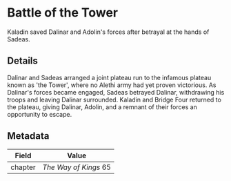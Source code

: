 # Battle of the Tower
Kaladin saved Dalinar and Adolin's forces after betrayal at the hands of Sadeas.

## Details
Dalinar and Sadeas arranged a joint plateau run to the infamous plateau known as 'the Tower', where no Alethi army had yet proven victorious. As Dalinar's forces became engaged, Sadeas betrayed Dalinar, withdrawing his troops and leaving Dalinar surrounded. Kaladin and Bridge Four returned to the plateau, giving Dalinar, Adolin, and a remnant of their forces an opportunity to escape.

## Metadata
| Field | Value |
| ----- | ----- |
| chapter | *The Way of Kings* 65 |
